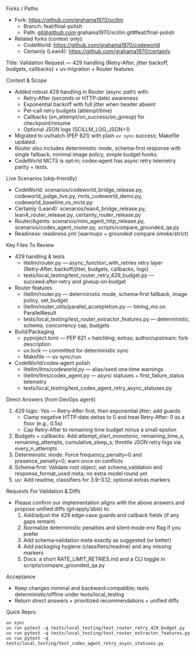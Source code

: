 Forks / Paths
- Fork: https://github.com/grahama1970/scillm
  - Branch: feat/final-polish
  - Path: git@github.com:grahama1970/scillm.git#feat/final-polish
- Related forks (context only):
  - CodeWorld: https://github.com/grahama1970/codeworld
  - Certainly (Lean4): https://github.com/grahama1970/certainly

Title: Validation Request — 429 handling (Retry‑After, jitter backoff, budgets, callbacks) + uv migration + Router features

Context & Scope
- Added robust 429 handling in Router (async path) with:
  - Retry‑After (seconds or HTTP-date) awareness
  - Exponential backoff with full jitter when header absent
  - Per‑call retry budgets (attempt/time)
  - Callbacks (on_attempt/on_success/on_giveup) for checkpoint/resume
  - Optional JSON logs (SCILLM_LOG_JSON=1)
- Migrated to uv/hatch (PEP 621) with plain `uv sync` success; Makefile updated.
- Router also includes deterministic mode, schema‑first response with single fallback, minimal image policy, simple budget hooks.
- CodeWorld MCTS is opt‑in; codex‑agent has async retry telemetry parity + tests.

Live Scenarios (skip‑friendly)
- CodeWorld: scenarios/codeworld_bridge_release.py, codeworld_judge_live.py, mcts_codeworld_demo.py, codeworld_baseline_vs_mcts.py
- Certainly (Lean4): scenarios/lean4_bridge_release.py, lean4_router_release.py, certainly_router_release.py
- Router/Agents: scenarios/mini_agent_http_release.py, scenarios/codex_agent_router.py, scripts/compare_grounded_qa.py
- Readiness: readiness.yml (warmups + grounded compare smoke/strict)

Key Files To Review
- 429 handling & tests
  - litellm/router.py — async_function_with_retries retry layer (Retry‑After, backoff/jitter, budgets, callbacks, logs)
  - tests/local_testing/test_router_retry_429_budget.py — succeed‑after‑retry and giveup‑on‑budget
- Router features
  - litellm/router.py — deterministic mode, schema‑first fallback, image policy, set_budget
  - litellm/router_utils/parallel_acompletion.py — timing_ms on ParallelResult
  - tests/local_testing/test_router_extractor_features.py — deterministic, schema, concurrency cap, budgets
- Build/Packaging
  - pyproject.toml — PEP 621 + hatchling; extras; author/upstream; fork description
  - uv.lock — committed for deterministic sync
  - Makefile — uv sync/run
- CodeWorld/codex‑agent polish
  - litellm/llms/codeworld.py — alias/seed one‑time warnings
  - litellm/llms/codex_agent.py — async statuses + first_failure_status telemetry
  - tests/local_testing/test_codex_agent_retry_async_statuses.py

Direct Answers (from DevOps agent)
1) 429 logic: Yes — Retry‑After first, then exponential jitter; add guards
   - Clamp negative HTTP‑date deltas to 0 and treat Retry‑After: 0 as a floor (e.g., 0.5s)
   - Cap Retry‑After to remaining time budget minus a small epsilon
2) Budgets + callbacks: Add attempt_start_monotonic, remaining_time_s, remaining_attempts, cumulative_sleep_s; throttle JSON retry logs via every_n_attempts
3) Deterministic mode: Force frequency_penalty=0 and presence_penalty=0; warn once on conflicts
4) Schema‑first: Validate root object; set schema_validation and response_format_used meta; no extra model round yet
5) uv: Add readme, classifiers for 3.9–3.12; optional extras markers

Requests For Validation & Diffs
- Please confirm our implementation aligns with the above answers and propose unified diffs (git‑apply’able) to:
  1) Add/adjust the 429 edge‑case guards and callback fields (if any gaps remain)
  2) Normalize deterministic penalties and silent‑mode env flag if you prefer
  3) Add schema‑validation meta exactly as suggested (or better)
  4) Add packaging hygiene (classifiers/readme) and any missing markers
  5) Docs: a short RATE_LIMIT_RETRIES.md and a CLI toggle in scripts/compare_grounded_qa.py

Acceptance
- Keep changes minimal and backward‑compatible; tests deterministic/offline under tests/local_testing
- Return direct answers + prioritized recommendations + unified diffs

Quick Repro
```
uv sync
uv run pytest -q tests/local_testing/test_router_retry_429_budget.py
uv run pytest -q tests/local_testing/test_router_extractor_features.py
uv run pytest -q tests/local_testing/test_codex_agent_retry_async_statuses.py
```

